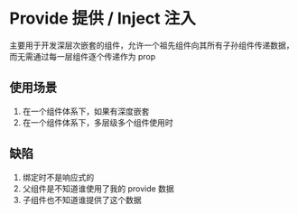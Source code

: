 # Provide 提供 / Inject 注入

主要用于开发深层次嵌套的组件，允许一个祖先组件向其所有子孙组件传递数据，而无需通过每一层组件逐个传递作为 prop

## 使用场景

1. 在一个组件体系下，如果有深度嵌套
2. 在一个组件体系下，多层级多个组件使用时

## 缺陷

1. 绑定时不是响应式的
2. 父组件是不知道谁使用了我的 provide 数据
3. 子组件也不知道谁提供了这个数据
